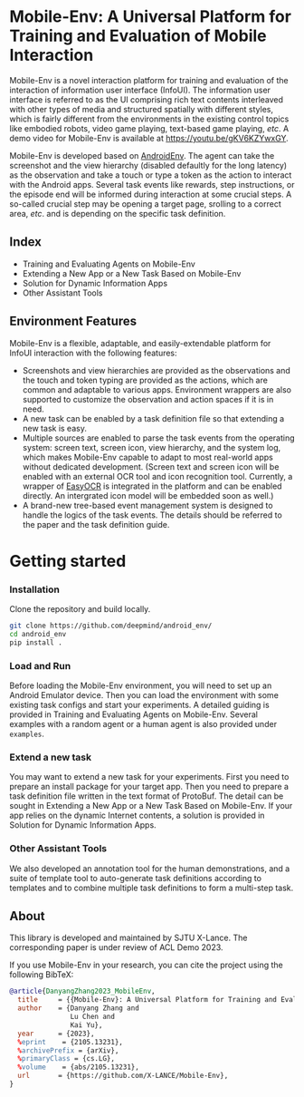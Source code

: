 <!-- vimc: call SyntaxRange#Include('```sh', '```', 'sh', 'NonText'): -->
<!-- vimc: call SyntaxRange#Include('```bibtex', '```', 'bib', 'NonText'): -->

# Mobile-Env: A Universal Platform for Training and Evaluation of Mobile Interaction

Mobile-Env is a novel interaction platform for training and evaluation of the
interaction of information user interface (InfoUI). The information user
interface is referred to as the UI comprising rich text contents interleaved
with other types of media and structured spatially with different styles, which
is fairly different from the environments in the existing control topics like
embodied robots, video game playing, text-based game playing, *etc*. A demo
video for Mobile-Env is available at <https://youtu.be/gKV6KZYwxGY>.

Mobile-Env is developed based on
[AndroidEnv](https://github.com/deepmind/android_env). The agent can take the
screenshot and the view hierarchy (disabled defaultly for the long latency) as
the observation and take a touch or type a token as the action to interact with
the Android apps. Several task events like rewards, step instructions, or the
episode end will be informed during interaction at some crucial steps. A
so-called crucial step may be opening a target page, srolling to a correct
area, *etc*. and is depending on the specific task definition. <!-- TODO: task
definition guide -->

<!-- TODO: Chinese docs -->

## Index

<!-- TODO: the subsection of documents -->

* Training and Evaluating Agents on Mobile-Env
* Extending a New App or a New Task Based on Mobile-Env
* Solution for Dynamic Information Apps
* Other Assistant Tools

## Environment Features

Mobile-Env is a flexible, adaptable, and easily-extendable platform for InfoUI
interaction with the following features:

* Screenshots and view hierarchies are provided as the observations and the
  touch and token typing are provided as the actions, which are common and
  adaptable to various apps. Environment wrappers are also supported to
  customize the observation and action spaces if it is in need.
* A new task can be enabled by a task definition file so that extending a new
  task is easy.
* Multiple sources are enabled to parse the task events from the operating
  system: screen text, screen icon, view hierarchy, and the system log, which
  makes Mobile-Env capable to adapt to most real-world apps without dedicated
  development. (Screen text and screen icon will be enabled with an external
  OCR tool and icon recognition tool. Currently, a wrapper of
  [EasyOCR](https://github.com/JaidedAI/EasyOCR) is integrated in the platform
  and can be enabled directly. An intergrated icon model will be embedded soon
  as well.)
* A brand-new tree-based event management system is designed to handle the
  logics of the task events. The details should be referred to the paper and
  the task definition guide. <!-- TODO: the paper link, the task definition
  guide -->

# Getting started

### Installation

<!-- TODO: pypi source -->

Clone the repository and build locally.

```sh
git clone https://github.com/deepmind/android_env/
cd android_env
pip install .
```

### Load and Run

Before loading the Mobile-Env environment, you will need to set up an Android
Emulator device. Then you can load the environment with some existing task
configs and start your experiments. A detailed guiding is provided in Training
and Evaluating Agents on Mobile-Env. <!-- TODO --> Several examples with a
random agent or a human agent is also provided under `examples`.

### Extend a new task

You may want to extend a new task for your experiments. First you need to
prepare an install package for your target app. Then you need to prepare a task
definition file written in the text format of ProtoBuf. The detail can be
sought in Extending a New App or a New Task Based on Mobile-Env. <!-- TODO -->
If your app relies on the dynamic Internet contents, a solution is provided in
Solution for Dynamic Information Apps. <!-- TODO -->

### Other Assistant Tools

We also developed an annotation tool for the human demonstrations, and a suite
of template tool to auto-generate task definitions according to templates and
to combine multiple task definitions to form a multi-step task.

## About

This library is developed and maintained by SJTU X-Lance. <!-- TODO: homepage
of lab --> The corresponding paper is under review of ACL Demo 2023.

If you use Mobile-Env in your research, you can cite the project using the
following BibTeX:

```bibtex
@article{DanyangZhang2023_MobileEnv,
  title     = {{Mobile-Env}: A Universal Platform for Training and Evaluation of Mobile Interaction},
  author    = {Danyang Zhang and
               Lu Chen and
               Kai Yu},
  year      = {2023},
  %eprint    = {2105.13231},
  %archivePrefix = {arXiv},
  %primaryClass = {cs.LG},
  %volume    = {abs/2105.13231},
  url       = {https://github.com/X-LANCE/Mobile-Env},
}
```
